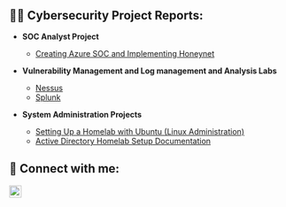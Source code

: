 <h1>
<br/></h1>

<h2>👨‍💻 Cybersecurity Project Reports:</h2>

- <b> SOC Analyst Project </b>
    - [Creating Azure SOC and Implementing Honeynet](https://github.com/jnj3uf212121/Creating-a-Live-SOC-Honeynet-in-Azure)
    

 
- <b>Vulnerability Management and Log management and Analysis Labs</b>
  - [Nessus](https://github.com/jnj3uf212121/Nessus-Vulnerability-Management-Project)
  - [Splunk](https://github.com/jnj3uf212121/Splunk-Incident-Response-Project)

  
- <b>System Administration Projects</b>
  - [Setting Up a Homelab with Ubuntu (Linux Administration)](https://github.com/jnj3uf212121/Linux-Admin-Project)
  - [Active Directory Homelab Setup Documentation](https://github.com/jnj3uf212121/Windows-Server-2022-Setup)


  


<h2> 🤳 Connect with me:</h2>

[<img align="left" alt="Jhayda Johnson | LinkedIn" width="22px" src="https://cdn.jsdelivr.net/npm/simple-icons@v3/icons/linkedin.svg" />][linkedin]

[linkedin]: https://linkedin.com/in/jhaydajohnson
